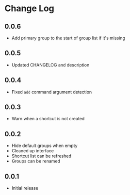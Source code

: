 # Change Log

## 0.0.6

- Add primary group to the start of group list if it's missing

## 0.0.5

- Updated CHANGELOG and description

## 0.0.4

- Fixed `add` command argument detection

## 0.0.3

- Warn when a shortcut is not created

## 0.0.2

- Hide default groups when empty
- Cleaned up interface
- Shortcut list can be refreshed
- Groups can be renamed

## 0.0.1

- Initial release
